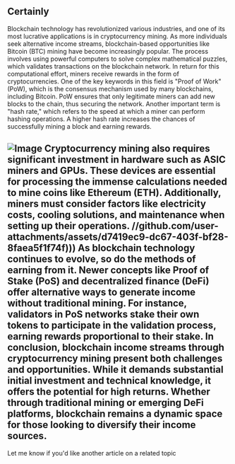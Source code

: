 Certainly
---
Blockchain technology has revolutionized various industries, and one of its most lucrative applications is in cryptocurrency mining. As more individuals seek alternative income streams, blockchain-based opportunities like Bitcoin (BTC) mining have become increasingly popular. The process involves using powerful computers to solve complex mathematical puzzles, which validates transactions on the blockchain network. In return for this computational effort, miners receive rewards in the form of cryptocurrencies.
One of the key keywords in this field is "Proof of Work" (PoW), which is the consensus mechanism used by many blockchains, including Bitcoin. PoW ensures that only legitimate miners can add new blocks to the chain, thus securing the network. Another important term is "hash rate," which refers to the speed at which a miner can perform hashing operations. A higher hash rate increases the chances of successfully mining a block and earning rewards.

![Image](https://github.com/user-attachments/assets/d7419ec9-dc67-403f-bf28-8faea5f1f74f)
Cryptocurrency mining also requires significant investment in hardware such as ASIC miners and GPUs. These devices are essential for processing the immense calculations needed to mine coins like Ethereum (ETH). Additionally, miners must consider factors like electricity costs, cooling solutions, and maintenance when setting up their operations.
 //github.com/user-attachments/assets/d7419ec9-dc67-403f-bf28-8faea5f1f74f)))
As blockchain technology continues to evolve, so do the methods of earning from it. Newer concepts like Proof of Stake (PoS) and decentralized finance (DeFi) offer alternative ways to generate income without traditional mining. For instance, validators in PoS networks stake their own tokens to participate in the validation process, earning rewards proportional to their stake.
In conclusion, blockchain income streams through cryptocurrency mining present both challenges and opportunities. While it demands substantial initial investment and technical knowledge, it offers the potential for high returns. Whether through traditional mining or emerging DeFi platforms, blockchain remains a dynamic space for those looking to diversify their income sources.
--- 
Let me know if you'd like another article on a related topic
